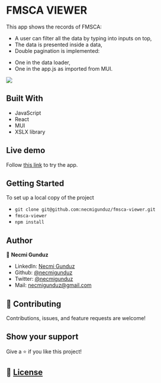 # FMSCA VIEWER

This app shows the records of FMSCA: 
- A user can filter all the data by typing into inputs on top,
- The data is presented inside a data,
- Double pagination is implemented: 
 * One in the data loader,
 * One in the app.js as imported from MUI.

![](./assets/screenshot.png)

## Built With

- JavaScript
- React
- MUI
- XSLX library

## Live demo

Follow [this link](https://sad-minsky-6d4aa8.netlify.app/) to try the app.

## Getting Started

To set up a local copy of the project

- `git clone git@github.com:necmigunduz/fmsca-viewer.git`
- `fmsca-viewer`
- `npm install`

## Author

👤 **Necmi Gunduz**

- LinkedIn: [Necmi Gunduz](https://www.linkedin.com/in/necmigunduz/)
- Github: [@necmigunduz](https://github.com/necmigunduz/)
- Twitter: [@necmigunduz](https://twitter.com/necm_gun)
- Mail: [necmigunduz@gmail.com](necmigunduz@gmail.com)

## 🤝 Contributing

Contributions, issues, and feature requests are welcome!

## Show your support

Give a ⭐️ if you like this project!

## 📝 [License](LICENSE)